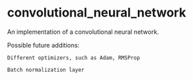 # convolutional_neural_network
An implementation of a convolutional neural network.

Possible future additions:

	Different optimizers, such as Adam, RMSProp
  
	Batch normalization layer
